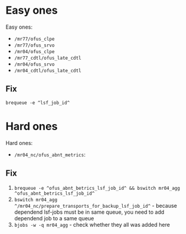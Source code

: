#                  Easy ones

Easy ones:
- `/mr77/ofus_clpe`
- `/mr77/ofus_srvo`
- `/mr04/ofus_clpe`
- `/mr77_cdtl/ofus_late_cdtl`
- `/mr04/ofus_srvo`
- `/mr04_cdtl/ofus_late_cdtl`

##                 Fix

`brequeue -e ^lsf_job_id^`









#                  Hard ones

Hard ones:
- `/mr04_nc/ofus_abnt_metrics`:

##                 Fix

1. `brequeue -e ^ofus_abnt_betrics_lsf_job_id^ && bswitch mr04_agg ^ofus_abnt_betrics_lsf_job_id^`
2. `bswitch mr04_agg ^/mr04_nc/prepare_transports_for_backup_lsf_job_id^` - because dependend lsf-jobs must be in same queue, you need to add dependend job to a same queue
3. `bjobs -w -q mr04_agg` - check whether they all was added here